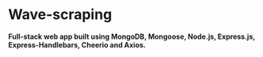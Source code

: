 # Wave-scraping
**Full-stack web app built using MongoDB, Mongoose, Node.js, Express.js, Express-Handlebars, Cheerio and Axios.**
